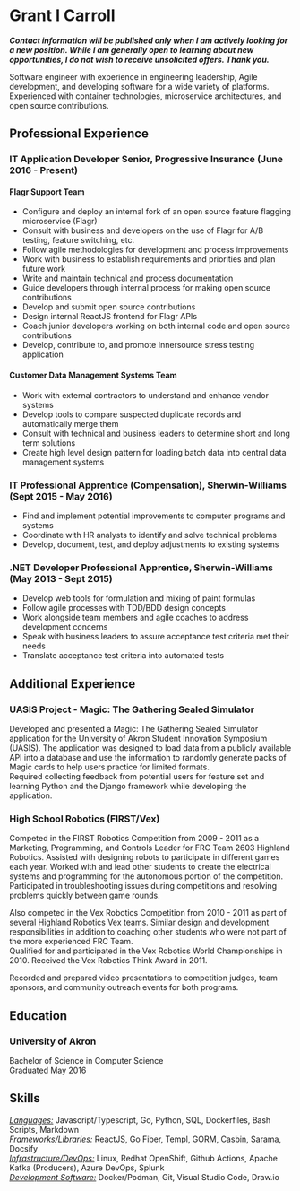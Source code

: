 # Grant I Carroll
***Contact information will be published only when I am actively looking for a new position. While I am generally open to learning about new opportunities, I do not wish to receive unsolicited offers. Thank you.***

<!-- [ [fenriskiba.github.io][site] ] · [ [fakeaddress@gmail.com][email] ] · [ [(555) 555-5555][phone] ]

[site]: https://fenriskiba.github.io
[email]: mailto:fakeaddress@gmail.com
[phone]: tel:+5555555555 -->

Software engineer with experience in engineering leadership, Agile development, and developing software for a wide variety of platforms. Experienced with container technologies, microservice architectures, and open source contributions.

## Professional Experience
### IT Application Developer Senior, Progressive Insurance (June 2016 - Present)
#### Flagr Support Team
* Configure and deploy an internal fork of an open source feature flagging microservice (Flagr)
* Consult with business and developers on the use of Flagr for A/B testing, feature switching, etc.
* Follow agile methodologies for development and process improvements
* Work with business to establish requirements and priorities and plan future work
* Write and maintain technical and process documentation
* Guide developers through internal process for making open source contributions
* Develop and submit open source contributions
* Design internal ReactJS frontend for Flagr APIs
* Coach junior developers working on both internal code and open source contributions
* Develop, contribute to, and promote Innersource stress testing application

#### Customer Data Management Systems Team
* Work with external contractors to understand and enhance vendor systems
* Develop tools to compare suspected duplicate records and automatically merge them
* Consult with technical and business leaders to determine short and long term solutions
* Create high level design pattern for loading batch data into central data management systems

### IT Professional Apprentice (Compensation), Sherwin-Williams (Sept 2015 - May 2016)
* Find and implement potential improvements to computer programs and systems
* Coordinate with HR analysts to identify and solve technical problems
* Develop, document, test, and deploy adjustments to existing systems

### .NET Developer Professional Apprentice, Sherwin-Williams (May 2013 - Sept 2015)
* Develop web tools for formulation and mixing of paint formulas
* Follow agile processes with TDD/BDD design concepts
* Work alongside team members and agile coaches to address development concerns
* Speak with business leaders to assure acceptance test criteria met their needs
* Translate acceptance test criteria into automated tests

<!-- ### Student Assistant, University of Akron Science Library (Sept 2012 - Dec 2014)
* Answer common question and direct students to Librarians for research assistance
* Maintain library records of items checked out and received
* Instruct patrons on the use of library search systems to find reference materials -->

## Additional Experience
### UASIS Project - Magic: The Gathering Sealed Simulator
Developed and presented a Magic: The Gathering Sealed Simulator application for the University of Akron Student Innovation Symposium (UASIS). The application was designed to load data from a publicly available API into a database and use the information to randomly generate packs of Magic cards to help users practice for limited formats.  
Required collecting feedback from potential users for feature set and learning Python and the Django framework while developing the application.

### High School Robotics (FIRST/Vex)
Competed in the FIRST Robotics Competition from 2009 - 2011 as a Marketing, Programming, and Controls Leader for FRC Team 2603 Highland Robotics. Assisted with designing robots to participate in different games each year. Worked with and lead other students to create the electrical systems and programming for the autonomous portion of the competition. Participated in troubleshooting issues during competitions and resolving problems quickly between game rounds.

Also competed in the Vex Robotics Competition from 2010 - 2011 as part of several Highland Robotics Vex teams. Similar design and development responsibilities in addition to coaching other students who were not part of the more experienced FRC Team.  
Qualified for and participated in the Vex Robotics World Championships in 2010. Received the Vex Robotics Think Award in 2011.

Recorded and prepared video presentations to competition judges, team sponsors, and community outreach events for both programs.

## Education
### University of Akron
Bachelor of Science in Computer Science  
Graduated May 2016

## Skills
<u>*Languages:*</u> Javascript/Typescript, Go, Python, SQL, Dockerfiles, Bash Scripts, Markdown  
<u>*Frameworks/Libraries:*</u> ReactJS, Go Fiber, Templ, GORM, Casbin, Sarama, Docsify  
<u>*Infrastructure/DevOps:*</u> Linux, Redhat OpenShift, Github Actions, Apache Kafka (Producers), Azure DevOps, Splunk  
<u>*Development Software:*</u> Docker/Podman, Git, Visual Studio Code, Draw.io